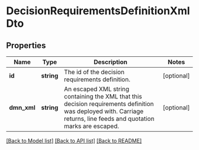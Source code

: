 # DecisionRequirementsDefinitionXmlDto

## Properties
Name | Type | Description | Notes
------------ | ------------- | ------------- | -------------
**id** | **string** | The id of the decision requirements definition. | [optional] 
**dmn_xml** | **string** | An escaped XML string containing the XML that this decision requirements definition was deployed with. Carriage returns, line feeds and quotation marks are escaped. | [optional] 

[[Back to Model list]](../../README.md#documentation-for-models) [[Back to API list]](../../README.md#documentation-for-api-endpoints) [[Back to README]](../../README.md)

